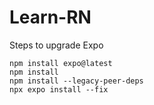 # Learn-RN

Steps to upgrade Expo
```
npm install expo@latest
npm install
npm install --legacy-peer-deps
npx expo install --fix
```
